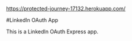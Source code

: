 https://protected-journey-17132.herokuapp.com/

#LinkedIn OAuth App

This is a LinkedIn OAuth Express app. 
